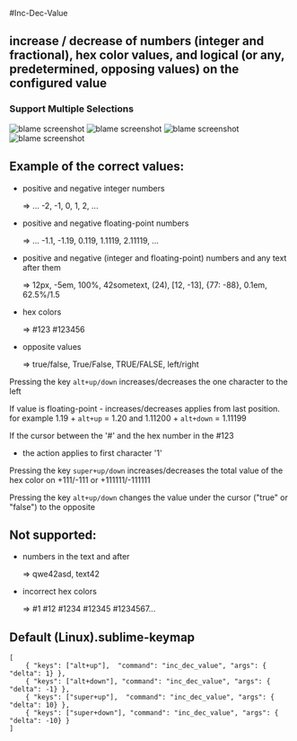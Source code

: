#Inc-Dec-Value

## increase / decrease of numbers (integer and fractional), hex color values, and logical (or any, predetermined, opposing values) on the configured value

### Support Multiple Selections

![blame screenshot](https://github.com/rmaksim/Sublime-Text-2-Inc-Dec-Value/raw/master/inc_dec_number.gif)
![blame screenshot](https://github.com/rmaksim/Sublime-Text-2-Inc-Dec-Value/raw/master/inc_dec_hex_color.gif)
![blame screenshot](https://github.com/rmaksim/Sublime-Text-2-Inc-Dec-Value/raw/master/inc_dec_opposite.gif)
![blame screenshot](https://github.com/rmaksim/Sublime-Text-2-Inc-Dec-Value/raw/master/inc_dec_float.gif)


Example of the correct values:
------------------------------

  * positive and negative integer numbers

    => ... -2, -1, 0, 1, 2, ...

  * positive and negative floating-point numbers

    => ... -1.1, -1.19, 0.119, 1.1119, 2.11119, ...

  * positive and negative (integer and floating-point) numbers and any text after them

    => 12px, -5em, 100%, 42sometext, (24), [12, -13], {77: -88}, 0.1em, 62.5%/1.5

  * hex colors

    => #123 #123456

  * opposite values

    => true/false, True/False, TRUE/FALSE, left/right


Pressing the key `alt+up/down` increases/decreases
the one character to the left

If value is floating-point - increases/decreases applies from last position.
for example 1.19 + `alt+up` = 1.20 and 1.11200 + `alt+down` = 1.11199

If the cursor between the '#' and the hex number in the #123
- the action applies to first character '1'

Pressing the key `super+up/down` increases/decreases
the total value of the hex color on +111/-111 or +111111/-111111

Pressing the key `alt+up/down`
changes the value under the cursor ("true" or "false") to the opposite


Not supported:
--------------

  * numbers in the text and after

    => qwe42asd, text42

  * incorrect hex colors

    => #1 #12 #1234 #12345 #1234567...


Default (Linux).sublime-keymap
--------------------------------------------------------------------------------

    [
        { "keys": ["alt+up"],  "command": "inc_dec_value", "args": { "delta": 1} },
        { "keys": ["alt+down"], "command": "inc_dec_value", "args": { "delta": -1} },
        { "keys": ["super+up"],  "command": "inc_dec_value", "args": { "delta": 10} },
        { "keys": ["super+down"], "command": "inc_dec_value", "args": { "delta": -10} }
    ]
